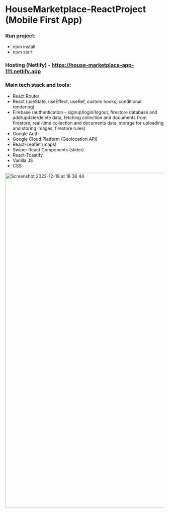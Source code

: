 # HouseMarketplace-ReactProject (Mobile First App)

### Run project:
- npm install
- npm start

### Hosting (Netlify) - https://house-marketplace-app-111.netlify.app

### Main tech stack and tools:
- React Router
- React (useState, useEffect, useRef, custom hooks, conditional rendering)
- Firebase (authentication - signup/login/logout, firestore database and add/update/delete data, fetching collection and documents from firestore, real-time collection and documents data, storage for uploading and storing images, firestore rules)
- Google Auth
- Google Cloud Platform (Geolocation API)
- React-Leaflet (maps)
- Swiper React Components (slider)
- React-Toastify
- Vanilla JS
- CSS


<img width="1063" alt="Screenshot 2022-12-18 at 18 36 44" src="https://user-images.githubusercontent.com/109438310/208309234-b3ade976-4b42-4d8f-abe4-edd77f462389.png">


